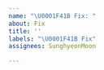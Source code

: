 ```yaml
---
name: "\U0001F41B Fix: "
about: Fix
title: ''
labels: "\U0001F41B Fix"
assignees: SunghyeonMoon

---
```




